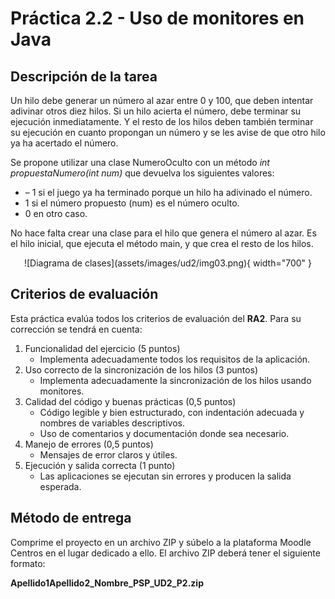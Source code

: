# Práctica 2.2 - Uso de monitores en Java

## Descripción de la tarea

Un hilo debe generar un número al azar entre 0 y 100, que deben intentar adivinar otros diez hilos. Si un hilo acierta el número, debe terminar su ejecución inmediatamente. Y el resto de los hilos deben también terminar su ejecución en cuanto propongan un número y se les avise de que otro hilo ya ha acertado el número.

Se propone utilizar una clase NumeroOculto con un método *int propuestaNumero(int num)* que devuelva los siguientes valores:

- – 1 si el juego ya ha terminado porque un hilo ha adivinado el número.
- 1 si el número propuesto (num) es el número oculto.
- 0 en otro caso.

No hace falta crear una clase para el hilo que genera el número al azar. Es el hilo inicial, que ejecuta el método main, y que crea el resto de los hilos.

<center>![Diagrama de clases](assets/images/ud2/img03.png){ width="700" }</center>

## Criterios de evaluación

Esta práctica evalúa todos los criterios de evaluación del **RA2**. Para su corrección se tendrá en cuenta:

1. Funcionalidad del ejercicio (5 puntos)
	- Implementa adecuadamente todos los requisitos de la aplicación.
2. Uso correcto de la sincronización de los hilos (3 puntos)
	- Implementa adecuadamente la sincronización de los hilos usando monitores.
3. Calidad del código y buenas prácticas (0,5 puntos)
    - Código legible y bien estructurado, con indentación adecuada y nombres de variables descriptivos.
	- Uso de comentarios y documentación donde sea necesario.
4. Manejo de errores (0,5 puntos)
	- Mensajes de error claros y útiles.
5. Ejecución y salida correcta (1 punto)
	- Las aplicaciones se ejecutan sin errores y producen la salida esperada.

## Método de entrega

Comprime el proyecto en un archivo ZIP y súbelo a la plataforma Moodle Centros en el lugar dedicado a ello. El archivo ZIP deberá tener el siguiente formato:

**Apellido1Apellido2_Nombre_PSP_UD2_P2.zip**